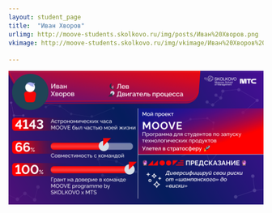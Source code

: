```yaml
---
layout: student_page
title:  "Иван Хворов"
urlimg: http://moove-students.skolkovo.ru/img/posts/Иван%20Хворов.png
vkimage: http://moove-students.skolkovo.ru/img/vkimage/Иван%20Хворов%20для%20Вк.png

---
```


<img class="img-fluid" src="/img/posts/Иван Хворов.png" alt="team">
